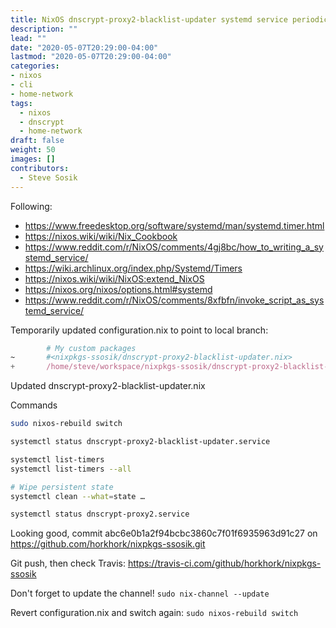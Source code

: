 ```yaml
---
title: NixOS dnscrypt-proxy2-blacklist-updater systemd service periodic task work
description: ""
lead: ""
date: "2020-05-07T20:29:00-04:00"
lastmod: "2020-05-07T20:29:00-04:00"
categories:
- nixos
- cli
- home-network
tags:
  - nixos
  - dnscrypt
  - home-network
draft: false
weight: 50
images: []
contributors:
  - Steve Sosik
---
```


Following:
- https://www.freedesktop.org/software/systemd/man/systemd.timer.html
- https://nixos.wiki/wiki/Nix_Cookbook
- https://www.reddit.com/r/NixOS/comments/4gj8bc/how_to_writing_a_systemd_service/
- https://wiki.archlinux.org/index.php/Systemd/Timers
- https://nixos.wiki/wiki/NixOS:extend_NixOS
- https://nixos.org/nixos/options.html#systemd
- https://www.reddit.com/r/NixOS/comments/8xfbfn/invoke_script_as_systemd_service/

Temporarily updated configuration.nix to point to local branch:
```nix
        # My custom packages
~       #<nixpkgs-ssosik/dnscrypt-proxy2-blacklist-updater.nix>
+       /home/steve/workspace/nixpkgs-ssosik/dnscrypt-proxy2-blacklist-updater.nix
```

Updated dnscrypt-proxy2-blacklist-updater.nix

Commands
```bash
sudo nixos-rebuild switch

systemctl status dnscrypt-proxy2-blacklist-updater.service

systemctl list-timers
systemctl list-timers --all

# Wipe persistent state
systemctl clean --what=state …

systemctl status dnscrypt-proxy2.service
```

Looking good, commit abc6e0b1a2f94bcbc3860c7f01f6935963d91c27 on https://github.com/horkhork/nixpkgs-ssosik.git

Git push, then check Travis: https://travis-ci.com/github/horkhork/nixpkgs-ssosik

Don't forget to update the channel!
`sudo nix-channel --update`

Revert configuration.nix and switch again:
`sudo nixos-rebuild switch`
